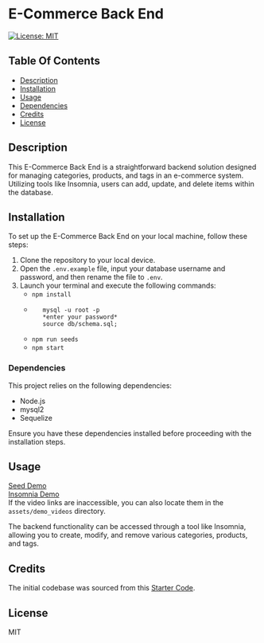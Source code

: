 # E-Commerce Back End

[![License: MIT](https://img.shields.io/badge/License-MIT-yellow.svg)](https://opensource.org/licenses/MIT)

## Table Of Contents
- [Description](#description)
- [Installation](#installation)
- [Usage](#usage)
- [Dependencies](#dependencies)
- [Credits](#credits)
- [License](#license)

## Description
This E-Commerce Back End is a straightforward backend solution designed for managing categories, products, and tags in an e-commerce system. Utilizing tools like Insomnia, users can add, update, and delete items within the database.

## Installation
To set up the E-Commerce Back End on your local machine, follow these steps:
1. Clone the repository to your local device.
2. Open the `.env.example` file, input your database username and password, and then rename the file to `.env`.
3. Launch your terminal and execute the following commands:
   - `npm install`
   - ```
        mysql -u root -p
        *enter your password*
        source db/schema.sql;
        ```
   - `npm run seeds`
   - `npm start`

### Dependencies
This project relies on the following dependencies:
- Node.js
- mysql2
- Sequelize

Ensure you have these dependencies installed before proceeding with the installation steps.

## Usage
[Seed Demo](https://watch.screencastify.com/v/8dIRDS5I4FjWXe3GScte)  
[Insomnia Demo](https://watch.screencastify.com/v/2YOCEZYPz2CErNdHQLCq)  
If the video links are inaccessible, you can also locate them in the `assets/demo_videos` directory.  

The backend functionality can be accessed through a tool like Insomnia, allowing you to create, modify, and remove various categories, products, and tags.

## Credits
The initial codebase was sourced from this [Starter Code](https://github.com/coding-boot-camp/fantastic-umbrella).

## License
MIT
